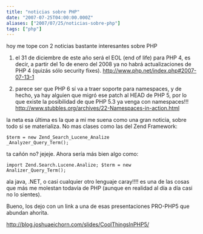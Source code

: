 ```yaml
---
title: "noticias sobre PHP"
date: "2007-07-25T04:00:00.000Z"
aliases: ["2007/07/25/noticias-sobre-php"]
tags: ["php"]
---
```


hoy me tope con 2 noticias bastante interesantes sobre PHP

1. el 31 de diciembre de este año será el EOL (end of life) para PHP 4, es decir, a partir del 1o de enero del 2008 ya no habrá actualizaciones de PHP 4 (quizás sólo security fixes).
http://www.php.net/index.php#2007-07-13-1

2. parece ser que PHP 6 sí va a traer soporte para namespaces, y de hecho, ya hay alguien que migró ese patch al HEAD de PHP 5, por lo que existe la posibilidad de que PHP 5.3 ya venga con namespaces!!!
http://www.stubbles.org/archives/22-Namespaces-in-action.html

la neta esa última es la que a mi me suena como una gran noticia, sobre todo si se materializa. No mas clases como las del Zend Framework:

<code>$term = new Zend_Search_Lucene_Analize
_Analyzer_Query_Term();</code>

ta cañón no? jejeje. Ahora sería más bien algo como:

<code>import Zend.Search.Lucene.Analize;
$term = new Analizer_Query_Term();</code>

ala java, .NET, o casi cualquier otro lenguaje caray!!!! es una de las cosas que más me molestan todavía de PHP (aunque en realidad al día a día casi no lo sientes).

Bueno, los dejo con un link a una de esas presentaciones PRO-PHP5 que abundan ahorita.

http://blog.joshuaeichorn.com/slides/CoolThingsInPHP5/
